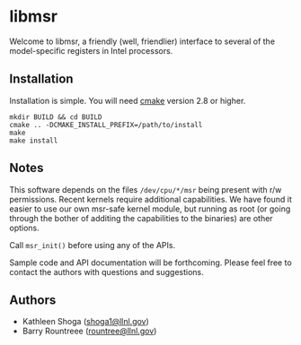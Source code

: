 libmsr
====================

Welcome to libmsr, a friendly (well, friendlier) interface to several
of the model-specific registers in Intel processors.


Installation
---------------------

Installation is simple.  You will need [cmake](http://www.cmake.org)
version 2.8 or higher.

    mkdir BUILD && cd BUILD
    cmake .. -DCMAKE_INSTALL_PREFIX=/path/to/install
    make
    make install

Notes
----------------------

This software depends on the files `/dev/cpu/*/msr` being present with
r/w permissions.  Recent kernels require additional capabilities.  We
have found it easier to use our own msr-safe kernel module, but
running as root (or going through the bother of additing the
capabilities to the binaries) are other options.

Call `msr_init()` before using any of the APIs.

Sample code and API documentation will be forthcoming.  Please feel
free to contact the authors with questions and suggestions.

Authors
---------------------
  * Kathleen Shoga (shoga1@llnl.gov)
  * Barry Rountreee (rountree@llnl.gov)


